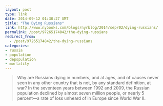 ```yaml
---
layout: post
type: link
date: 2014-09-12 01:30:27 GMT
title: "The Dying Russians"
link: http://www.nybooks.com/blogs/nyrblog/2014/sep/02/dying-russians/
permalink: /post/97265174842/the-dying-russians
redirect_from: 
  - /post/97265174842/the-dying-russians
categories:
- russia
- population
- depopulation
- mortality
---
```

<blockquote>Why are Russians dying in numbers, and at ages, and of causes never seen in any other country that is not, by any standard definition, at war? In the seventeen years between 1992 and 2009, the Russian population declined by almost seven million people, or nearly 5 percent—a rate of loss unheard of in Europe since World War II.</blockquote>